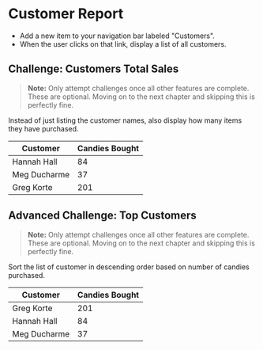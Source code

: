 # Customer Report

* Add a new item to your navigation bar labeled "Customers".
* When the user clicks on that link, display a list of all customers.

## Challenge: Customers Total Sales

> **Note:** Only attempt challenges once all other features are complete. These are optional. Moving on to the next chapter and skipping this is perfectly fine.

Instead of just listing the customer names, also display how many items they have purchased.

| Customer | Candies Bought
| ----- | ----- |
| Hannah Hall | 84 |
| Meg Ducharme | 37 |
| Greg Korte | 201 |

## Advanced Challenge: Top Customers

> **Note:** Only attempt challenges once all other features are complete. These are optional. Moving on to the next chapter and skipping this is perfectly fine.

Sort the list of customer in descending order based on number of candies purchased.

| Customer | Candies Bought
| ----- | ----- |
| Greg Korte | 201 |
| Hannah Hall | 84 |
| Meg Ducharme | 37 |